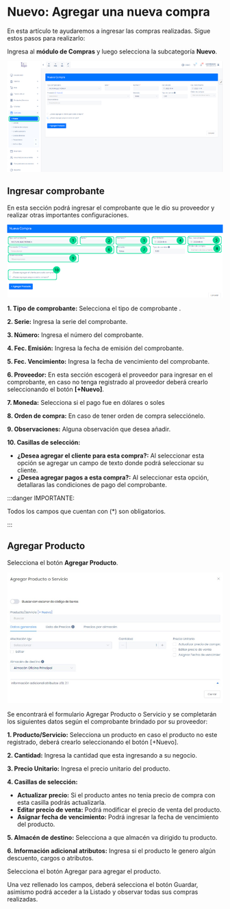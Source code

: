 # Nuevo: Agregar una nueva compra

En esta artículo te ayudaremos a ingresar las compras realizadas. Sigue estos pasos para realizarlo:

Ingresa al **módulo de Compras** y luego selecciona la subcategoría **Nuevo**.

![Alt text](img/compras1.jpg)

## Ingresar comprobante

En esta sección podrá ingresar el  comprobante que le dio su proveedor y realizar otras importantes configuraciones.

![Alt text](img/compras4.jpg)

**1. Tipo de comprobante:** Selecciona el tipo de comprobante .

**2. Serie:** Ingresa la serie del comprobante.

**3. Número:** Ingresa el número del comprobante.

**4. Fec. Emisión:** Ingresa la fecha de emisión del comprobante.

**5. Fec. Vencimiento:** Ingresa la fecha de vencimiento del comprobante.

**6. Proveedor:** En esta sección escogerá el proveedor para ingresar en el comprobante, en caso no tenga registrado al proveedor deberá crearlo seleccionando el botón **[+Nuevo]**.

**7. Moneda:** Selecciona si el pago fue en dólares o soles

**8. Orden de compra:** En caso de tener orden de compra selecciónelo.

**9. Observaciones:** Alguna observación que desea añadir.

**10. Casillas de selección:**

- **¿Desea agregar el cliente para esta compra?:** Al seleccionar esta opción se agregar un campo de texto donde podrá seleccionar su cliente.
- **¿Desea agregar pagos a esta compra?:** Al seleccionar esta opción, detallaras las condiciones de pago del comprobante.

:::danger IMPORTANTE:

Todos los campos que cuentan con (*) son obligatorios.

:::

## Agregar Producto

Selecciona el botón **Agregar Producto**.

![Alt text](img/compras6.jpg)

Se encontrará el formulario Agregar Producto o Servicio y se completarán los siguientes datos según el comprobante brindado por su proveedor:

**1. Producto/Servicio:** Selecciona un producto en caso el producto no este registrado, deberá crearlo seleccionando el botón [+Nuevo].

**2. Cantidad:** Ingresa la cantidad que esta ingresando a su negocio.

**3. Precio Unitario:** Ingresa el precio unitario del producto.

**4. Casillas de selección:**

- **Actualizar precio:** Si el producto antes no tenia precio de compra con esta casilla podrás actualizarla.
- **Editar precio de venta:** Podrá modificar el precio de venta del producto.
- **Asignar fecha de vencimiento:** Podrá ingresar la fecha de vencimiento del producto.

**5. Almacén de destino:** Selecciona a que almacén va dirigido tu producto.

**6. Información adicional atributos:** Ingresa si el producto le genero algún descuento, cargos o atributos.

Selecciona el botón Agregar para agregar el producto.

Una vez rellenado los campos, deberá selecciona el botón Guardar, asimismo podrá acceder a la Listado y observar todas sus compras realizadas.
